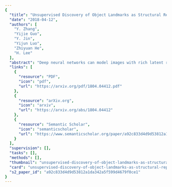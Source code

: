 ```yaml
---
{
  "title": "Unsupervised Discovery of Object Landmarks as Structural Representations",
  "date": "2018-04-12",
  "authors": [
    "Y. Zhang",
    "Yijie Guo",
    "Y. Jin",
    "Yijun Luo",
    "Zhiyuan He",
    "H. Lee"
  ],
  "abstract": "Deep neural networks can model images with rich latent representations, but they cannot naturally conceptualize structures of object categories in a human-perceptible way. This paper addresses the problem of learning object structures in an image modeling process without supervision. We propose an autoencoding formulation to discover landmarks as explicit structural representations. The encoding module outputs landmark coordinates, whose validity is ensured by constraints that reflect the necessary properties for landmarks. The decoding module takes the landmarks as a part of the learnable input representations in an end-to-end differentiable framework. Our discovered landmarks are semantically meaningful and more predictive of manually annotated landmarks than those discovered by previous methods. The coordinates of our landmarks are also complementary features to pretrained deep-neural-network representations in recognizing visual attributes. In addition, the proposed method naturally creates an unsupervised, perceptible interface to manipulate object shapes and decode images with controllable structures.",
  "links": [
    {
      "resource": "PDF",
      "icon": "pdf",
      "url": "https://arxiv.org/pdf/1804.04412.pdf"
    },
    {
      "resource": "arXiv.org",
      "icon": "arxiv",
      "url": "https://arxiv.org/abs/1804.04412"
    },
    {
      "resource": "Semantic Scholar",
      "icon": "semanticscholar",
      "url": "https://www.semanticscholar.org/paper/a92c833d4d9d53812a1da342a5f599d4679f0ce1"
    }
  ],
  "supervision": [],
  "tasks": [],
  "methods": [],
  "thumbnail": "unsupervised-discovery-of-object-landmarks-as-structural-representations-thumb.jpg",
  "card": "unsupervised-discovery-of-object-landmarks-as-structural-representations-card.jpg",
  "s2_paper_id": "a92c833d4d9d53812a1da342a5f599d4679f0ce1"
}
---
```


